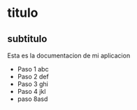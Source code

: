 # titulo
## subtitulo
Esta es la documentacion de mi aplicacion

- Paso 1 abc
- Paso 2 def
- Paso 3 ghi
- Paso 4 jkl
- paso 8asd